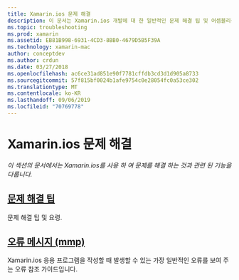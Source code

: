 ```yaml
---
title: Xamarin.ios 문제 해결
description: 이 문서는 Xamarin.ios 개발에 대 한 일반적인 문제 해결 팁 및 어셈블리를 Mac 응용 프로그램에 패키지 하는 도구인 mmp에서 생성 된 오류를 나열 하는 가이드로 연결 됩니다.
ms.topic: troubleshooting
ms.prod: xamarin
ms.assetid: EB81B998-6931-4CD3-8BB0-4679D5B5F39A
ms.technology: xamarin-mac
author: conceptdev
ms.author: crdun
ms.date: 03/27/2018
ms.openlocfilehash: ac6ce31ad851e90f7781cffdb3cd3d1d905a8733
ms.sourcegitcommit: 57f815bf0024b1afe9754c0e28054fc0a53ce302
ms.translationtype: MT
ms.contentlocale: ko-KR
ms.lasthandoff: 09/06/2019
ms.locfileid: "70769778"
---
```

# <a name="xamarinmac-troubleshooting"></a>Xamarin.ios 문제 해결 

_이 섹션의 문서에서는 Xamarin.ios를 사용 하 여 문제를 해결 하는 것과 관련 된 기능을 다룹니다._

## <a name="troubleshooting-tipsmactroubleshootingtroubleshootingmd"></a>[문제 해결 팁](~/mac/troubleshooting/troubleshooting.md)

문제 해결 팁 및 요령.

## <a name="errors-messages-mmpmactroubleshootingmmp-errorsmd"></a>[오류 메시지 (mmp)](~/mac/troubleshooting/mmp-errors.md)

Xamarin.ios 응용 프로그램을 작성할 때 발생할 수 있는 가장 일반적인 오류를 보여 주는 오류 참조 가이드입니다.
